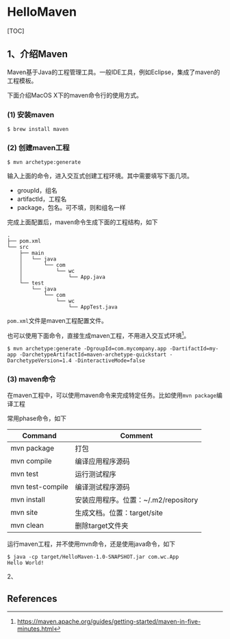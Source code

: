 # HelloMaven

[TOC]

## 1、介绍Maven

Maven基于Java的工程管理工具。一般IDE工具，例如Eclipse，集成了maven的工程模板。

下面介绍MacOS X下的maven命令行的使用方式。



### (1) 安装maven

```shell
$ brew install maven
```



### (2) 创建maven工程

```shell
$ mvn archetype:generate
```

输入上面的命令，进入交互式创建工程环境。其中需要填写下面几项。

* groupId，组名
* artifactId，工程名
* package，包名。可不填，则和组名一样

完成上面配置后，maven命令生成下面的工程结构，如下

```
.
├── pom.xml
└── src
    ├── main
    │   └── java
    │       └── com
    │           └── wc
    │               └── App.java
    └── test
        └── java
            └── com
                └── wc
                    └── AppTest.java
```

`pom.xml`文件是maven工程配置文件。



也可以使用下面命令，直接生成maven工程，不用进入交互式环境[^1]。

```shell
$ mvn archetype:generate -DgroupId=com.mycompany.app -DartifactId=my-app -DarchetypeArtifactId=maven-archetype-quickstart -DarchetypeVersion=1.4 -DinteractiveMode=false
```



### (3) maven命令

在maven工程中，可以使用maven命令来完成特定任务。比如使用`mvn package`编译工程



常用phase命令，如下

| Command | Comment |
|---------|---------|
| mvn package | 打包 |
| mvn compile | 编译应用程序源码 |
| mvn test | 运行测试程序 |
| mvn test-compile | 编译测试程序源码 |
| mvn install | 安装应用程序。位置：~/.m2/repository |
| mvn site | 生成文档。位置：target/site |
| mvn clean | 删除target文件夹 |



运行maven工程，并不使用mvn命令，还是使用java命令，如下

```shell
$ java -cp target/HelloMaven-1.0-SNAPSHOT.jar com.wc.App           
Hello World!
```



2、





## References

[^1]: https://maven.apache.org/guides/getting-started/maven-in-five-minutes.html

